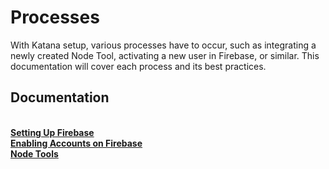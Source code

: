 # Processes

With Katana setup, various processes have to occur, such as integrating a newly created Node Tool, activating a new user in Firebase, or similar. This documentation will cover each process and its best practices.

## Documentation

<br /> **[Setting Up Firebase](./setup/settings-up-firebase.html)**
<br /> **[Enabling Accounts on Firebase](./setup/enabling-accounts-on-firebase.html)**
<br /> **[Node Tools](./setup/node-tools.html)**